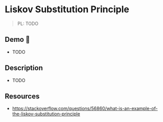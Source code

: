 # Liskov Substitution Principle

> PL: TODO

## Demo 🎉

* TODO

## Description

* TODO

## Resources

* <https://stackoverflow.com/questions/56860/what-is-an-example-of-the-liskov-substitution-principle>
